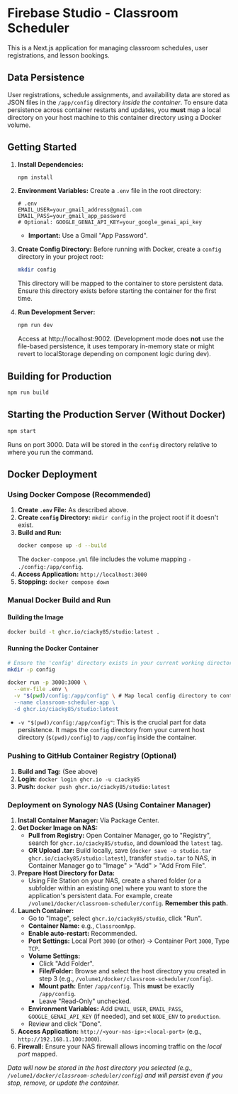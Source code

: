 
# Firebase Studio - Classroom Scheduler

This is a Next.js application for managing classroom schedules, user registrations, and lesson bookings.

## Data Persistence

User registrations, schedule assignments, and availability data are stored as JSON files in the `/app/config` directory *inside the container*. To ensure data persistence across container restarts and updates, you **must** map a local directory on your host machine to this container directory using a Docker volume.

## Getting Started

1.  **Install Dependencies:**
    ```bash
    npm install
    ```
2.  **Environment Variables:**
    Create a `.env` file in the root directory:
    ```plaintext
    # .env
    EMAIL_USER=your_gmail_address@gmail.com
    EMAIL_PASS=your_gmail_app_password
    # Optional: GOOGLE_GENAI_API_KEY=your_google_genai_api_key
    ```
    *   **Important:** Use a Gmail "App Password".
3.  **Create Config Directory:**
    Before running with Docker, create a `config` directory in your project root:
    ```bash
    mkdir config
    ```
    This directory will be mapped to the container to store persistent data. Ensure this directory exists before starting the container for the first time.

4.  **Run Development Server:**
    ```bash
    npm run dev
    ```
    Access at http://localhost:9002. (Development mode does **not** use the file-based persistence, it uses temporary in-memory state or might revert to localStorage depending on component logic during dev).

## Building for Production

```bash
npm run build
```

## Starting the Production Server (Without Docker)

```bash
npm start
```
Runs on port 3000. Data will be stored in the `config` directory relative to where you run the command.

## Docker Deployment

### Using Docker Compose (Recommended)

1.  **Create `.env` File:** As described above.
2.  **Create `config` Directory:** `mkdir config` in the project root if it doesn't exist.
3.  **Build and Run:**
    ```bash
    docker compose up -d --build
    ```
    The `docker-compose.yml` file includes the volume mapping `- ./config:/app/config`.
4.  **Access Application:** `http://localhost:3000`
5.  **Stopping:** `docker compose down`

### Manual Docker Build and Run

#### Building the Image

```bash
docker build -t ghcr.io/ciacky85/studio:latest .
```

#### Running the Docker Container

```bash
# Ensure the 'config' directory exists in your current working directory first!
mkdir -p config

docker run -p 3000:3000 \
  --env-file .env \
  -v "$(pwd)/config:/app/config" \ # Map local config directory to container's /app/config
  --name classroom-scheduler-app \
  -d ghcr.io/ciacky85/studio:latest
```
*   `-v "$(pwd)/config:/app/config"`: This is the crucial part for data persistence. It maps the `config` directory from your current host directory (`$(pwd)/config`) to `/app/config` inside the container.

### Pushing to GitHub Container Registry (Optional)

1.  **Build and Tag:** (See above)
2.  **Login:** `docker login ghcr.io -u ciacky85`
3.  **Push:** `docker push ghcr.io/ciacky85/studio:latest`

### Deployment on Synology NAS (Using Container Manager)

1.  **Install Container Manager:** Via Package Center.
2.  **Get Docker Image on NAS:**
    *   **Pull from Registry:** Open Container Manager, go to "Registry", search for `ghcr.io/ciacky85/studio`, and download the `latest` tag.
    *   **OR Upload .tar:** Build locally, save (`docker save -o studio.tar ghcr.io/ciacky85/studio:latest`), transfer `studio.tar` to NAS, in Container Manager go to "Image" > "Add" > "Add From File".
3.  **Prepare Host Directory for Data:**
    *   Using File Station on your NAS, create a shared folder (or a subfolder within an existing one) where you want to store the application's persistent data. For example, create `/volume1/docker/classroom-scheduler/config`. **Remember this path.**
4.  **Launch Container:**
    *   Go to "Image", select `ghcr.io/ciacky85/studio`, click "Run".
    *   **Container Name:** e.g., `ClassroomApp`.
    *   **Enable auto-restart:** Recommended.
    *   **Port Settings:** Local Port `3000` (or other) -> Container Port `3000`, Type `TCP`.
    *   **Volume Settings:**
        *   Click "Add Folder".
        *   **File/Folder:** Browse and select the host directory you created in step 3 (e.g., `/volume1/docker/classroom-scheduler/config`).
        *   **Mount path:** Enter `/app/config`. This **must** be exactly `/app/config`.
        *   Leave "Read-Only" unchecked.
    *   **Environment Variables:** Add `EMAIL_USER`, `EMAIL_PASS`, `GOOGLE_GENAI_API_KEY` (if needed), and set `NODE_ENV` to `production`.
    *   Review and click "Done".
5.  **Access Application:** `http://<your-nas-ip>:<local-port>` (e.g., `http://192.168.1.100:3000`).
6.  **Firewall:** Ensure your NAS firewall allows incoming traffic on the *local port* mapped.

*Data will now be stored in the host directory you selected (e.g., `/volume1/docker/classroom-scheduler/config`) and will persist even if you stop, remove, or update the container.*
